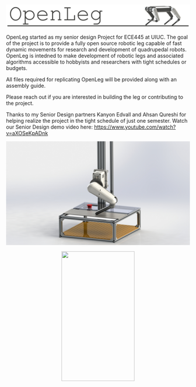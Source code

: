 <p align="center">
  <img src="Visuals/OpenLeg_Title.png">
</p>

OpenLeg started as my senior design Project for ECE445 at UIUC. The goal of the project is to provide a fully open source robotic leg capable of fast dynamic movements for research and development of quadrupedal robots. OpenLeg is intedned to make development of robotic legs and associated algorithms accessible to hobbyists and researchers with tight schedules or budgets. 

All files required for replicating OpenLeg will be provided along with an assembly guide. 

Please reach out if you are interested in building the leg or contributing to the project.

Thanks to my Senior Design partners Kanyon Edvall and Ahsan Qureshi for helping realize the project in the tight schedule of just one semester. Watch our Senior Design demo video here: https://www.youtube.com/watch?v=aXOSeKpADnk 

<p align="center">
  <img src="Visuals/Full_Project_Render.JPG">
</p>

<p align="center">
  <img width="200" height="355" src="Visuals/Leg_Jumping_Slow_Motion.gif">
</p>

